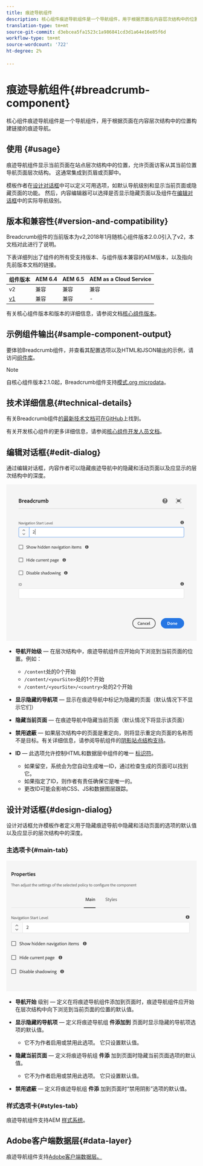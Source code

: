 ```yaml
---
title: 痕迹导航组件
description: 核心组件痕迹导航组件是一个导航组件，用于根据页面在内容层次结构中的位置构建链接的痕迹导航。
translation-type: tm+mt
source-git-commit: d3ebcea5fa1523c1a986841cd3d1a64e16e85f6d
workflow-type: tm+mt
source-wordcount: '722'
ht-degree: 2%

---
```



# 痕迹导航组件{#breadcrumb-component}

核心组件痕迹导航组件是一个导航组件，用于根据页面在内容层次结构中的位置构建链接的痕迹导航。

## 使用 {#usage}

痕迹导航组件显示当前页面在站点层次结构中的位置，允许页面访客从其当前位置导航页面层次结构。 这通常集成到页眉或页脚中。

模板作者在[设计对话框](#design-dialog)中可以定义可用选项，如默认导航级别和显示当前页面或隐藏页面的功能。 然后，内容编辑器可以选择是否显示隐藏页面以及组件在[编辑对话框](#edit-dialog)中的实际导航级别。

## 版本和兼容性{#version-and-compatibility}

Breadcrumb组件的当前版本为v2,2018年1月随核心组件版本2.0.0引入了v2，本文档对此进行了说明。

下表详细列出了组件的所有受支持版本、与组件版本兼容的AEM版本，以及指向先前版本文档的链接。

| 组件版本 | AEM 6.4 | AEM 6.5 | AEM as a Cloud Service |
|--- | --- |--- |---|
| v2 | 兼容 | 兼容 | 兼容 |
| [v1](v1/breadcrumb-v1.md) | 兼容 | 兼容 | - |

有关核心组件版本和版本的详细信息，请参阅文档[核心组件版本](/help/versions.md)。

## 示例组件输出{#sample-component-output}

要体验Breadcrumb组件，并查看其配置选项以及HTML和JSON输出的示例，请访问[组件库](https://adobe.com/go/aem_cmp_library_breadcrumb)。

>[!NOTE]
>
>自核心组件版本2.1.0起，Breadcrumb组件支持[模式.org microdata](https://schema.org/BreadcrumbList)。

## 技术详细信息{#technical-details}

有关Breadcrumb组件[的最新技术文档可在GitHub](https://adobe.com/go/aem_cmp_tech_breadcrumb_v2)上找到。

有关开发核心组件的更多详细信息，请参阅[核心组件开发人员文档](/help/developing/overview.md)。

## 编辑对话框{#edit-dialog}

通过编辑对话框，内容作者可以隐藏痕迹导航中的隐藏和活动页面以及应显示的层次结构中的深度。

![痕迹导航组件编辑对话框](/help/assets/breadcrumb-edit.png)

* **导航开始级**  — 在层次结构中，痕迹导航组件应开始向下浏览到当前页面的位置。例如：

   * `/content`处的0个开始
   * `/content/<yourSite>`处的1个开始
   * `/content/<yourSite>/<country>`处的2个开始

* **显示隐藏的导航项**  — 显示在痕迹导航中标记为隐藏的页面（默认情况下不显示它们）
* **隐藏当前页面**  — 在痕迹导航中隐藏当前页面（默认情况下将显示该页面）
* **禁用遮蔽**  — 如果层次结构中的页面是重定向，则将显示重定向页面的名称而不是目标。有关详细信息，请参阅导航组件的[阴影站点结构支持](navigation.md#shadow-structure)。
* **ID**  — 此选项允许控制HTML和数据层中组件的唯一 [标识符](/help/developing/data-layer/overview.md)。
   * 如果留空，系统会为您自动生成唯一ID，通过检查生成的页面可以找到它。
   * 如果指定了ID，则作者有责任确保它是唯一的。
   * 更改ID可能会影响CSS、JS和数据图层跟踪。

## 设计对话框{#design-dialog}

设计对话框允许模板作者定义用于隐藏痕迹导航中隐藏和活动页面的选项的默认值以及应显示的层次结构中的深度。

### 主选项卡{#main-tab}

![](/help/assets/breadcrumb-design.png)

* **导航开始** 级别 — 定义在将痕迹导航组件添加到页面时，痕迹导航组件应开始在层次结构中向下浏览到当前页面的位置的默认值。
* **显示隐藏的导航项**  — 定义将痕迹导航组 **件添加到** 页面时显示隐藏的导航项选项的默认值。

   * 它不为作者启用或禁用此选项。 它只设置默认值。

* **隐藏当前页面** — 定义将痕迹导航组 **件添** 加到页面时隐藏当前页面选项的默认值。

   * 它不为作者启用或禁用此选项。 它只设置默认值。

* **禁用遮蔽**  — 定义将痕迹导航组 **件添** 加到页面时“禁用阴影”选项的默认值。

### 样式选项卡{#styles-tab}

痕迹导航组件支持AEM [样式系统](/help/get-started/authoring.md#component-styling)。

## Adobe客户端数据层{#data-layer}

痕迹导航组件支持[Adobe客户端数据层。](/help/developing/data-layer/overview.md)
